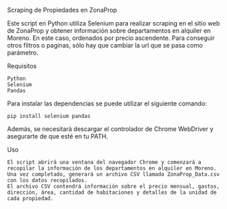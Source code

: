 Scraping de Propiedades en ZonaProp

Este script en Python utiliza Selenium para realizar scraping en el sitio web de ZonaProp y obtener información sobre departamentos en alquiler en Moreno. En este caso, ordenados por precio ascendente. Para conseguir otros filtros o paginas, sólo hay que cambiar la url que se pasa como parámetro.

Requisitos

    Python 
    Selenium
    Pandas

Para instalar las dependencias se puede utilizar el siguiente comando:

    pip install selenium pandas

Además, se necesitará descargar el controlador de Chrome WebDriver y asegurarte de que esté en tu PATH. 

Uso
   
    El script abrirá una ventana del navegador Chrome y comenzará a recopilar la información de los departamentos en alquiler en Moreno. Una vez completado, generará un archivo CSV llamado ZonaProp_Data.csv con los datos recopilados.
    El archivo CSV contendrá información sobre el precio mensual, gastos, dirección, área, cantidad de habitaciones y detalles de la unidad de cada propiedad.
 


